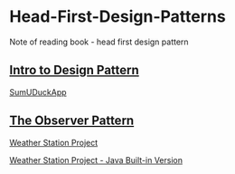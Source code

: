 # Head-First-Design-Patterns
Note of reading book - head first design pattern


## [Intro to Design Pattern](./ch1/ch1.md)

[SumUDuckApp](./ch1/SimUDuckApp.java)

## [The Observer Pattern](./ch2/ch2.md)

[Weather Station Project](./ch2/WeatherStationProject.java)

[Weather Station Project - Java Built-in Version](./ch2/WeatherStationJavaBuiltInVersion.java)
